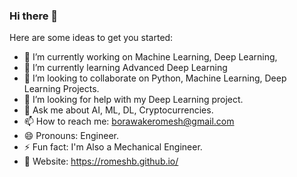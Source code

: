 ### Hi there 👋

<!--
**romeshb/romeshb** is a ✨ _special_ ✨ repository because its `README.md` (this file) appears on your GitHub profile. !-->

Here are some ideas to get you started:

- 🔭 I’m currently working on Machine Learning, Deep Learning, 
- 🌱 I’m currently learning Advanced Deep Learning
- 👯 I’m looking to collaborate on Python, Machine Learning, Deep Learning Projects.
- 🤔 I’m looking for help with my Deep Learning project.
- 💬 Ask me about AI, ML, DL, Cryptocurrencies.
- 📫 How to reach me: borawakeromesh@gmail.com 
- 😄 Pronouns: Engineer.
- ⚡ Fun fact: I'm Also a Mechanical Engineer.
- 📎 Website: https://romeshb.github.io/
